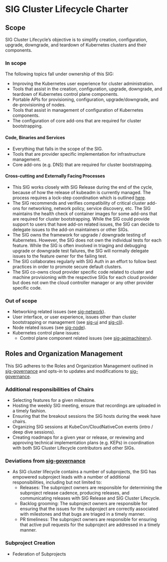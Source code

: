 # SIG Cluster Lifecycle Charter

## Scope

SIG Cluster Lifecycle’s objective is to simplify creation, configuration, upgrade, downgrade, and teardown of Kubernetes clusters and their components.

### In scope

The following topics fall under ownership of this SIG:

- Improving the Kubernetes user experience for cluster administration.
- Tools that assist in the creation, configuration, upgrade, downgrade, and teardown of Kubernetes control plane components.
- Portable APIs for provisioning, configuration, upgrade/downgrade, and de-provisioning of nodes.
- Tools that assist in management of configuration of Kubernetes components.
- The configuration of core add-ons that are required for cluster bootstrapping.

#### Code, Binaries and Services

- Everything that falls in the scope of the SIG.
- Tools that are provider specific implementation for infrastructure management.
- Core add-ons (e.g. DNS) that are required for cluster bootstrapping.

#### Cross-cutting and Externally Facing Processes

- This SIG works closely with SIG Release during the end of the cycle, because of how the release of kubeadm is currently managed. The process requires a lock-step coordination which is outlined [here](https://github.com/kubernetes/kubeadm/blob/master/docs/release-cycle.md).
- The SIG recommends and verifies compatibility of critical cluster add-ons for networking, network policy, service discovery, etc. The SIG maintains the health check of container images for some add-ons that are required for cluster bootstrapping. While the SIG could provide support to users that have add-on related issues, the SIG can decide to delegate issues to the add-on maintainers or other SIGs.
- The SIG owns the framework for upgrade / downgrade testing of Kubernetes. However, the SIG does not own the individual tests for each feature. While the SIG is often involved in triaging and debugging upgrade or downgrade test failures, the SIG will normally delegate issues to the feature owner for the failing test.
- The SIG collaborates regularly with SIG Auth in an effort to follow best practices in order to promote secure default clusters.
- The SIG co-owns cloud provider specific code related to cluster and machine provisioning with the respective SIGs for each cloud provider but does not own the cloud controller manager or any other provider specific code.

### Out of scope

- Networking related issues (see [sig-network](../sig-network)).
- User interface, or user experience, issues other than cluster bootstrapping or management (see [sig-ui](../sig-ui) and [sig-cli](../sig-cli)).
- Node related issues (see [sig-node](../sig-node)).
- Kubernetes control plane issues:
  - Control plane component related issues (see [sig-apimachinery](../sig-apimachinery)).

## Roles and Organization Management

This SIG adheres to the Roles and Organization Management outlined in [sig-governance]
and opts-in to updates and modifications to [sig-governance].

### Additional responsibilities of Chairs

- Selecting features for a given milestone.
- Hosting the weekly SIG meeting, ensure that recordings are uploaded in a timely fashion.
- Ensuring that the breakout sessions the SIG hosts during the week have chairs.
- Organizing SIG sessions at KubeCon/CloudNativeCon events (intro / deep dive sessions).
- Creating roadmaps for a given year or release, or reviewing and approving technical implementation plans (e.g. KEPs) in coordination with both SIG Cluster Lifecycle contributors and other SIGs.

### Deviations from [sig-governance]

- As SIG cluster lifecycle contains a number of subprojects, the SIG has empowered subproject leads with a number of additional responsibilities, including but not limited to:
  - Releases: The subproject owners are responsible for determining the subproject release cadence, producing releases, and communicating releases with SIG Release and SIG Cluster Lifecycle.
  - Backlog grooming: The subproject owners are responsible for ensuring that the issues for the subproject are correctly associated with milestones and that bugs are triaged in a timely manner.
  - PR timeliness: The subproject owners are responsible for ensuring that active pull requests for the subproject are addressed in a timely manner.

### Subproject Creation

- Federation of Subprojects

[sig-governance]: https://github.com/kubernetes/community/blob/master/committee-steering/governance/sig-governance.md
[sigs.yaml]: https://github.com/kubernetes/community/blob/master/sigs.yaml
[kubernetes charter readme]: https://github.com/kubernetes/community/blob/master/committee-steering/governance/README.md

